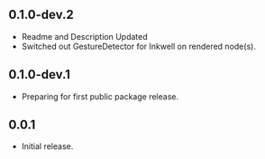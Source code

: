 ## 0.1.0-dev.2

* Readme and Description Updated
* Switched out GestureDetector for Inkwell on rendered node(s).

## 0.1.0-dev.1

* Preparing for first public package release.


## 0.0.1

* Initial release.
